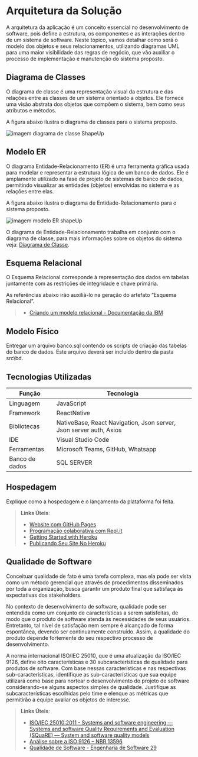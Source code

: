 # Arquitetura da Solução

A arquitetura da aplicação é um conceito essencial no desenvolvimento de software, pois define a estrutura, os componentes e as interações dentro de um sistema de software. Neste tópico, vamos detalhar como será o modelo dos objetos e seus relacionamentos, utilizando diagramas UML para uma maior visibilidade das regras de negócio, que vão auxiliar o processo de implementação e manutenção do sistema proposto.

## Diagrama de Classes

O diagrama de classe é uma representação visual da estrutura e das relações entre as classes de um sistema orientado a objetos. Ele fornece uma visão abstrata dos objetos que compõem o sistema, bem como seus atributos e métodos.

A figura abaixo ilustra o diagrama de classes para o sistema proposto.

![imagem diagrama de classe ShapeUp](https://github.com/ICEI-PUC-Minas-PMV-ADS/pmv-ads-2023-1-e3-proj-mov-t1-shape-up/assets/82043220/74150353-c90d-4a6c-9b75-b486b0c879ec)

## Modelo ER

O diagrama Entidade-Relacionamento (ER) é uma ferramenta gráfica usada para modelar e representar a estrutura lógica de um banco de dados. Ele é amplamente utilizado na fase de projeto de sistemas de banco de dados, permitindo visualizar as entidades (objetos) envolvidas no sistema e as relações entre elas.

A figura abaixo ilustra o diagrama de Entidade-Relacionamento para o sistema proposto.

![imagem modelo ER shapeUp](https://github.com/ICEI-PUC-Minas-PMV-ADS/pmv-ads-2023-1-e3-proj-mov-t1-shape-up/assets/82043220/4fba6ba7-c8b7-4b39-8902-5f06169ac956)

O diagrama de Entidade-Relacionamento trabalha em conjunto com o diagrama de classe, para mais informações sobre os objetos do sistema veja: [Diagrama de Classe](https://github.com/ICEI-PUC-Minas-PMV-ADS/pmv-ads-2023-1-e3-proj-mov-t1-shape-up/edit/main/docs/05-Arquitetura%20da%20Solu%C3%A7%C3%A3o.md#diagrama-de-classes).

## Esquema Relacional

O Esquema Relacional corresponde à representação dos dados em tabelas juntamente com as restrições de integridade e chave primária.
 
As referências abaixo irão auxiliá-lo na geração do artefato “Esquema Relacional”.

> - [Criando um modelo relacional - Documentação da IBM](https://www.ibm.com/docs/pt-br/cognos-analytics/10.2.2?topic=designer-creating-relational-model)

## Modelo Físico

Entregar um arquivo banco.sql contendo os scripts de criação das tabelas do banco de dados. Este arquivo deverá ser incluído dentro da pasta src\bd.

## Tecnologias Utilizadas

|Função    | Tecnologia  | 
|------------|-----------------------------------------|
| Linguagem | JavaScript | 
| Framework | ReactNative | 
| Bibliotecas | NativeBase, React Navigation, Json server, Json server auth, Axios | 
| IDE | Visual Studio Code | 
| Ferramentas | Microsoft Teams, GitHub, Whatsapp | 
| Banco de dados | SQL SERVER | 

## Hospedagem

Explique como a hospedagem e o lançamento da plataforma foi feita.

> **Links Úteis**:
>
> - [Website com GitHub Pages](https://pages.github.com/)
> - [Programação colaborativa com Repl.it](https://repl.it/)
> - [Getting Started with Heroku](https://devcenter.heroku.com/start)
> - [Publicando Seu Site No Heroku](http://pythonclub.com.br/publicando-seu-hello-world-no-heroku.html)

## Qualidade de Software

Conceituar qualidade de fato é uma tarefa complexa, mas ela pode ser vista como um método gerencial que através de procedimentos disseminados por toda a organização, busca garantir um produto final que satisfaça às expectativas dos stakeholders.

No contexto de desenvolvimento de software, qualidade pode ser entendida como um conjunto de características a serem satisfeitas, de modo que o produto de software atenda às necessidades de seus usuários. Entretanto, tal nível de satisfação nem sempre é alcançado de forma espontânea, devendo ser continuamente construído. Assim, a qualidade do produto depende fortemente do seu respectivo processo de desenvolvimento.

A norma internacional ISO/IEC 25010, que é uma atualização da ISO/IEC 9126, define oito características e 30 subcaracterísticas de qualidade para produtos de software.
Com base nessas características e nas respectivas sub-características, identifique as sub-características que sua equipe utilizará como base para nortear o desenvolvimento do projeto de software considerando-se alguns aspectos simples de qualidade. Justifique as subcaracterísticas escolhidas pelo time e elenque as métricas que permitirão a equipe avaliar os objetos de interesse.

> **Links Úteis**:
>
> - [ISO/IEC 25010:2011 - Systems and software engineering — Systems and software Quality Requirements and Evaluation (SQuaRE) — System and software quality models](https://www.iso.org/standard/35733.html/)
> - [Análise sobre a ISO 9126 – NBR 13596](https://www.tiespecialistas.com.br/analise-sobre-iso-9126-nbr-13596/)
> - [Qualidade de Software - Engenharia de Software 29](https://www.devmedia.com.br/qualidade-de-software-engenharia-de-software-29/18209/)
